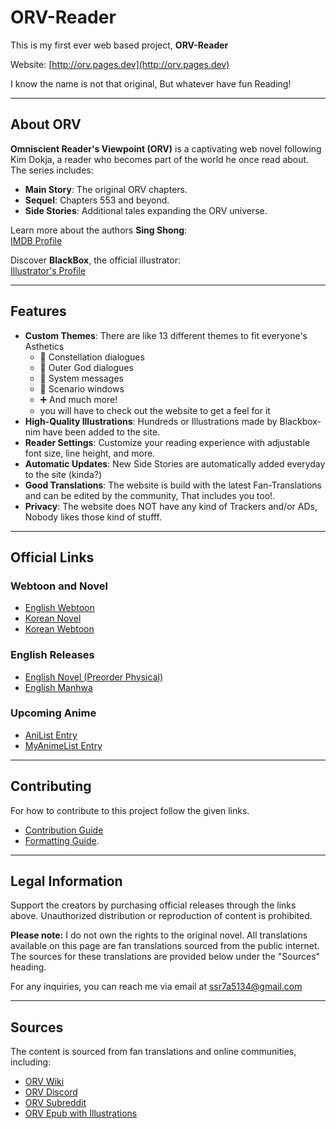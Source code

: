 # ORV-Reader

This is my first ever web based project, **ORV-Reader**

Website: [http://orv.pages.dev](http://orv.pages.dev)

I know the name is not that original, But whatever have fun Reading!

---

## About ORV

**Omniscient Reader's Viewpoint (ORV)** is a captivating web novel following Kim Dokja, a reader who becomes part of the world he once read about. The series includes:
- **Main Story**: The original ORV chapters.
- **Sequel**: Chapters 553 and beyond.
- **Side Stories**: Additional tales expanding the ORV universe.

Learn more about the authors **Sing Shong**:  
[IMDB Profile](https://www.imdb.com/name/nm15543141/bio/)

Discover **BlackBox**, the official illustrator:  
[Illustrator's Profile](https://x.com/1l9l2aa8ucl0igj?lang=en)

---

## Features

* **Custom Themes**: There are like 13 different themes to fit everyone's Asthetics
   * 🌟 Constellation dialogues
   * 👾 Outer God dialogues
   * 💬 System messages
   * 📝 Scenario windows
   * ➕ And much more!
   * you will have to check out the website to get a feel for it
* **High-Quality Illustrations**: Hundreds or Illustrations made by Blackbox-nim have been added to the site.
* **Reader Settings**: Customize your reading experience with adjustable font size, line height, and more.
* **Automatic Updates**: New Side Stories are automatically added everyday to the site (kinda?)
* **Good Translations**: The website is build with the latest Fan-Translations and can be edited by the community, That includes you too!.
* **Privacy**: The website does NOT have any kind of Trackers and/or ADs, Nobody likes those kind of stufff.

---

## Official Links

### Webtoon and Novel
- [English Webtoon](https://www.webtoons.com/en/action/omniscient-reader/list?title_no=2154)
- [Korean Novel](https://novel.munpia.com/104753)
- [Korean Webtoon](https://comic.naver.com/webtoon/list?titleId=747269)

### English Releases
- [English Novel (Preorder Physical)](https://yenpress.com/series/omniscient-reader-s-viewpoint-novel)
- [English Manhwa](https://yenpress.com/series/omniscient-reader-s-viewpoint)

### Upcoming Anime
- [AniList Entry](https://anilist.co/manga/119257/Jeonjijeok-Dokja-Sijeom)
- [MyAnimeList Entry](https://myanimelist.net/manga/132214/Omniscient_Readers_Viewpoint)

---

## Contributing 

For how to contribute to this project follow the given links.
- [Contribution Guide](./contribute.md)
- [Formatting Guide](./formatting.md).

---

## Legal Information 

Support the creators by purchasing official releases through the links above. Unauthorized distribution or reproduction of content is prohibited.

**Please note:** I do not own the rights to the original novel. All translations available on this page are fan translations sourced from the public internet. The sources for these translations are provided below under the "Sources" heading.

For any inquiries, you can reach me via email at <a href="mailto: ssr7a5134@gmail.com">ssr7a5134@gmail.com</a>

---

## Sources
The content is sourced from fan translations and online communities, including:
- [ORV Wiki](https://omniscient-readers-viewpoint.fandom.com/wiki/Omniscient_Reader%E2%80%99s_Viewpoint_WiKi)
- [ORV Discord](https://discord.com/invite/orv)
- [ORV Subreddit](https://www.reddit.com/r/OmniscientReader)
- [ORV Epub with Illustrations](https://www.reddit.com/r/OmniscientReader/comments/17el055/linktree_to_orv_epub_with_illustrations_side)
